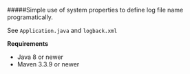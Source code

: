 #####Simple use of system properties to define log file name programatically.

See `Application.java` and `logback.xml`

**Requirements** 
* Java 8 or newer
* Maven 3.3.9 or newer  